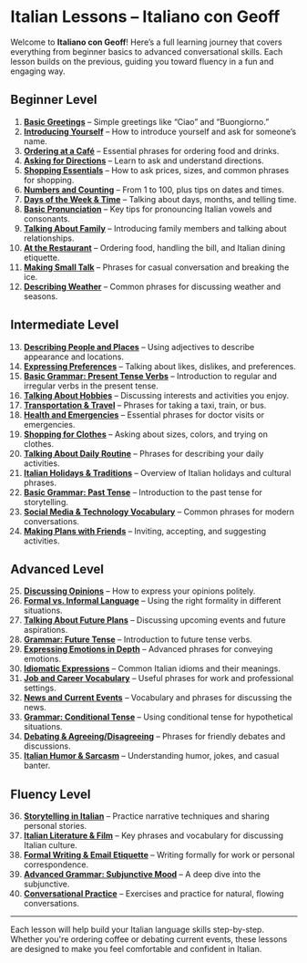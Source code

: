 # Italian Lessons – Italiano con Geoff

Welcome to **Italiano con Geoff**! Here’s a full learning journey that covers everything from beginner basics to advanced conversational skills. Each lesson builds on the previous, guiding you toward fluency in a fun and engaging way.

## Beginner Level

1. [**Basic Greetings**](../lessons/beginner/basic-greetings/) – Simple greetings like “Ciao” and “Buongiorno.”
2. [**Introducing Yourself**](../lessons/beginner/introducing-yourself/) – How to introduce yourself and ask for someone’s name.
3. [**Ordering at a Café**](../lessons/beginner/ordering-at-a-cafe/) – Essential phrases for ordering food and drinks.
4. [**Asking for Directions**](../lessons/beginner/asking-for-directions/) – Learn to ask and understand directions.
5. [**Shopping Essentials**](../lessons/beginner/shopping-essentials/) – How to ask prices, sizes, and common phrases for shopping.
6. [**Numbers and Counting**](../lessons/beginner/numbers-and-counting/) – From 1 to 100, plus tips on dates and times.
7. [**Days of the Week & Time**](../lessons/beginner/days-and-time/) – Talking about days, months, and telling time.
8. [**Basic Pronunciation**](../lessons/beginner/basic-pronunciation/) – Key tips for pronouncing Italian vowels and consonants.
9. [**Talking About Family**](../lessons/beginner/talking-about-family/) – Introducing family members and talking about relationships.
10. [**At the Restaurant**](../lessons/beginner/at-the-restaurant/) – Ordering food, handling the bill, and Italian dining etiquette.
11. [**Making Small Talk**](../lessons/beginner/making-small-talk/) – Phrases for casual conversation and breaking the ice.
12. [**Describing Weather**](../lessons/beginner/describing-weather/) – Common phrases for discussing weather and seasons.

## Intermediate Level

13. [**Describing People and Places**](../lessons/intermediate/describing-people-places/) – Using adjectives to describe appearance and locations.
14. [**Expressing Preferences**](../lessons/intermediate/expressing-preferences/) – Talking about likes, dislikes, and preferences.
15. [**Basic Grammar: Present Tense Verbs**](../lessons/intermediate/present-tense-verbs/) – Introduction to regular and irregular verbs in the present tense.
16. [**Talking About Hobbies**](../lessons/intermediate/talking-about-hobbies/) – Discussing interests and activities you enjoy.
17. [**Transportation & Travel**](../lessons/intermediate/transportation-travel/) – Phrases for taking a taxi, train, or bus.
18. [**Health and Emergencies**](../lessons/intermediate/health-emergencies/) – Essential phrases for doctor visits or emergencies.
19. [**Shopping for Clothes**](../lessons/intermediate/shopping-clothes/) – Asking about sizes, colors, and trying on clothes.
20. [**Talking About Daily Routine**](../lessons/intermediate/daily-routine/) – Phrases for describing your daily activities.
21. [**Italian Holidays & Traditions**](../lessons/intermediate/holidays-traditions/) – Overview of Italian holidays and cultural phrases.
22. [**Basic Grammar: Past Tense**](../lessons/intermediate/past-tense/) – Introduction to the past tense for storytelling.
23. [**Social Media & Technology Vocabulary**](../lessons/intermediate/social-media-technology/) – Common phrases for modern conversations.
24. [**Making Plans with Friends**](../lessons/intermediate/making-plans/) – Inviting, accepting, and suggesting activities.

## Advanced Level

25. [**Discussing Opinions**](../lessons/advanced/discussing-opinions/) – How to express your opinions politely.
26. [**Formal vs. Informal Language**](../lessons/advanced/formal-informal-language/) – Using the right formality in different situations.
27. [**Talking About Future Plans**](../lessons/advanced/future-plans/) – Discussing upcoming events and future aspirations.
28. [**Grammar: Future Tense**](../lessons/advanced/future-tense/) – Introduction to future tense verbs.
29. [**Expressing Emotions in Depth**](../lessons/advanced/expressing-emotions/) – Advanced phrases for conveying emotions.
30. [**Idiomatic Expressions**](../lessons/advanced/idiomatic-expressions/) – Common Italian idioms and their meanings.
31. [**Job and Career Vocabulary**](../lessons/advanced/job-career-vocabulary/) – Useful phrases for work and professional settings.
32. [**News and Current Events**](../lessons/advanced/news-current-events/) – Vocabulary and phrases for discussing the news.
33. [**Grammar: Conditional Tense**](../lessons/advanced/conditional-tense/) – Using conditional tense for hypothetical situations.
34. [**Debating & Agreeing/Disagreeing**](../lessons/advanced/debating-agreeing-disagreeing/) – Phrases for friendly debates and discussions.
35. [**Italian Humor & Sarcasm**](../lessons/advanced/italian-humor-sarcasm/) – Understanding humor, jokes, and casual banter.

## Fluency Level

36. [**Storytelling in Italian**](../lessons/fluency/storytelling/) – Practice narrative techniques and sharing personal stories.
37. [**Italian Literature & Film**](../lessons/fluency/literature-film/) – Key phrases and vocabulary for discussing Italian culture.
38. [**Formal Writing & Email Etiquette**](../lessons/fluency/formal-writing-email-etiquette/) – Writing formally for work or personal correspondence.
39. [**Advanced Grammar: Subjunctive Mood**](../lessons/fluency/subjunctive-mood/) – A deep dive into the subjunctive.
40. [**Conversational Practice**](../lessons/fluency/conversational-practice/) – Exercises and practice for natural, flowing conversations.

---

Each lesson will help build your Italian language skills step-by-step. Whether you're ordering coffee or debating current events, these lessons are designed to make you feel comfortable and confident in Italian.

